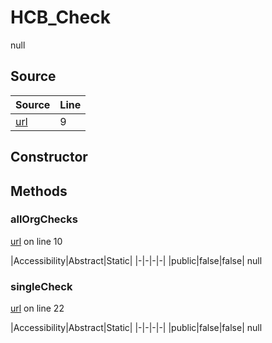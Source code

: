 # HCB_Check

null
## Source
|Source|Line|
|-|-|
|[url](https://github.com/devramsean0/hcb.js/blob/20ec8c6/src/api_endpoints/checks.ts#L9)|9|
## Constructor
## Methods
### allOrgChecks
[url](https://github.com/devramsean0/hcb.js/blob/20ec8c6/src/api_endpoints/checks.ts#L10) on line 10  

|Accessibility|Abstract|Static|
|-|-|-|-|
|public|false|false|
null

### singleCheck
[url](https://github.com/devramsean0/hcb.js/blob/20ec8c6/src/api_endpoints/checks.ts#L22) on line 22  

|Accessibility|Abstract|Static|
|-|-|-|-|
|public|false|false|
null
